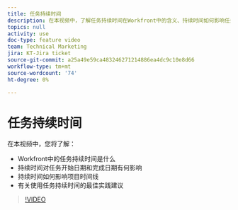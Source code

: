 ```yaml
---
title: 任务持续时间
description: 在本视频中，了解任务持续时间在Workfront中的含义、持续时间如何影响任务的开始日期和完成日期、持续时间如何影响项目时间线，以及使用任务持续时间的一些最佳实践建议。
topics: null
activity: use
doc-type: feature video
team: Technical Marketing
jira: KT-Jira ticket
source-git-commit: a25a49e59ca483246271214886ea4dc9c10e8d66
workflow-type: tm+mt
source-wordcount: '74'
ht-degree: 0%

---
```


# 任务持续时间

在本视频中，您将了解：

* Workfront中的任务持续时间是什么
* 持续时间对任务开始日期和完成日期有何影响
* 持续时间如何影响项目时间线
* 有关使用任务持续时间的最佳实践建议

>[!VIDEO](https://video.tv.adobe.com/v/335089/?quality=12&learn=on)